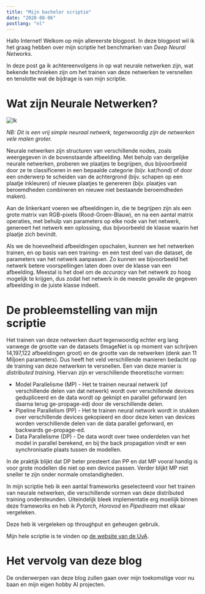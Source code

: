 ```yaml
---
title: "Mijn bachelor scriptie"
date: "2020-08-06"
postlang: "nl"
---
```

Hallo Internet! Welkom op mijn allereerste blogpost. In deze blogpost wil ik het graag hebben over mijn scriptie het benchmarken van *Deep Neural Networks*.

In deze post ga ik achtereenvolgens in op wat neurale netwerken zijn, wat bekende technieken zijn om het trainen van deze netwerken te versnellen en tenslotte wat de bijdrage is van mijn scriptie.

# Wat zijn Neurale Netwerken?

![Ik](/static/nn.jpeg#blogimg)

*NB: Dit is een vrij simple neuraal netwerk, tegenwoordig zijn de netwerken vele malen groter.*

Neurale netwerken zijn structuren van verschillende nodes, zoals weergegeven in de bovenstaande afbeelding. Met behulp van dergelijke neurale netwerken, proberen we plaatjes te begrijpen, dus bijvoorbeeld door ze te classificeren in een bepaalde categorie (bijv. kat/hond) of door een onderwerp te scheiden van de achtergrond (bijv. schapen op een plaatje inkleuren) of nieuwe plaatjes te genereren (bijv. plaatjes van beroemdheden combineren en nieuwe niet bestaande beroemdheden maken).

Aan de linkerkant voeren we afbeeldingen in, die te begrijpen zijn als een grote matrix van RGB-pixels (Rood-Groen-Blauw), en na een aantal matrix operaties, met behulp van parameters op elke node van het netwerk, genereert het netwerk een oplossing, dus bijvoorbeeld de klasse waarin het plaatje zich bevindt.

Als we de hoeveelheid afbeeldingen opschalen, kunnen we het netwerken trainen, en op basis van een training- en een test deel van die dataset, de parameters van het netwerk aanpassen. Zo kunnen we bijvoorbeeld het netwerk betere voorspellingen laten doen over de klasse van een afbeelding. Meestal is het doel om de *accuracy* van het netwerk zo hoog mogelijk te krijgen, dus zodat het netwerk in de meeste gevalle de gegeven afbeelding in de juiste klasse indeelt.

# De probleemstelling van mijn scriptie

Het trainen van deze netwerken duurt tegenwoordig echter erg lang vanwege de grootte van de datasets (ImageNet is op moment van schrijven 14,197,122 afbeeldingen groot) en de grootte van de netwerken (denk aan 11 Miljoen parameters). Dus heeft het veld verschillende manieren bedacht op de training van deze netwerken te versnellen. Een van deze manier is *distributed training*. Hiervan zijn er verschillende theoretische vormen:

- Model Parallelisme (MP) - Het te trainen neuraal netwerk (of verschillende delen van dat netwerk) wordt over verschillende devices gedupliceerd en de data wordt op geknipt en parallel geforward (en daarna terug ge-propage-ed) door de verschillende delen.
- Pipeline Parallelism (PP) - Het te trainen neural network wordt in stukken over verschillende devices gekopieerd en door deze keten van devices worden verschillende delen van de data parallel geforward, en backwards ge-propage-ed.
- Data Parallelisme (DP) - De data wordt over twee onderdelen van het model in parallel berekend, en bij the back propagation vindt er een synchronisatie plaats tussen de modellen.

In de praktijk blijkt dat DP beter presteert dan PP en dat MP vooral handig is voor grote modellen die niet op een device passen. Verder blijkt MP niet sneller te zijn onder normale omstandigheden.

In mijn scriptie heb ik een aantal frameworks geselecteerd voor het trainen van neurale netwerken, die verschillende vormen van deze distributed training ondersteunden. Uiteindelijk bleek implementatie erg moeilijk binnen deze frameworks en heb ik *Pytorch*, *Horovod* en *Pipedream* met elkaar vergeleken.

Deze heb ik vergeleken op throughput en geheugen gebruik.

Mijn hele scriptie is te vinden op [de website van de UvA](https://scripties.uba.uva.nl/search?id=715774).

# Het vervolg van deze blog
De onderwerpen van deze blog zullen gaan over mijn toekomstige voor nu baan en mijn eigen hobby AI projecten.
